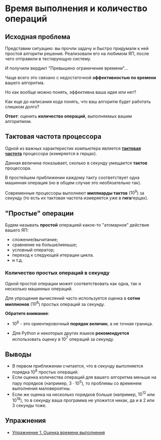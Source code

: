 # Время выполнения и количество операций

## Исходная проблема

Представим ситуацию: вы прочли задачу и быстро придумали к ней простой алгоритм решения. Реализовали его на любимом ЯП, после чего отправили в тестирующую систему.

И получили вердикт "Превышено ограничение времени"...

Чаще всего это связано с недостаточной **эффективностью по времени** вашего алгоритма.

Но как вообще можно понять, эффективна ваша идея или нет?

Как еще до написания кода понять, что ваш алгоритм будет работать слишком долго?

**Ответ**: оценить **количество операций**, выполняемых вашим алгоритмом.

## Тактовая частота процессора

Одной из важных характеристик компьютера является **[тактовая частота](https://ru.wikipedia.org/wiki/Тактовый_сигнал)** процессора (измеряется в герцах).

Данная величина показывает, сколько в секунду умещается **тактов** процессора.

В простейшем приближении каждому такту соответствует одна машинная операция (но в общем случае это необязательно так).

Современные процессоры выполняют **миллиарды тактов** ($10^9$) за секунду (то есть их тактовая частота измеряется уже в **гига**герцах).

## "Простые" операции

Будем называть **простой** операцией какое-то "атомарное" действие вашего ЯП:

- сложение/вычитание;
- сравнение на больше/меньше;
- условный оператор;
- переход к следующей итерации цикла.
- и т.д.

### Количество простых операций в секунду

Одной простой операции может соответствовать как одна, так и несколько машинных операций.

Для упрощения вычислений часто используется оценка в **сотни миллионов** ($10^8$) простых операций за секунду.

**Обратите внимание**: 

- $10^8$ - это ориентировочный **порядок величин**, а не точная граница.

- Для Python и некоторых других языков **рекомендуется** использовать оценку в $10^7$ операций за секунду. 

## Выводы

- В первом приближении считается, что в секунду выполняется порядка $10^8$ простых операций.
- Если оценка количества операций для вашего алгоритма меньше на пару порядков (например, $3 \cdot 10^5$), то проблемы со временем выполнения маловероятны.
- Если же оценка на несколько порядков больше (например, $10^{12}$ или $10^{18}$), то в секунду ваша программа не уложится никак, да и в 2 или 3 секунды тоже.

## Упражнения

- [Упражнение 1. Оценка времени выполнения](4.Exercises.md#упражнение-1-оценка-времени-выполнения)
